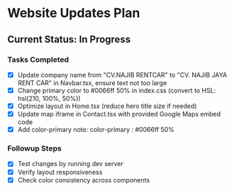 # Website Updates Plan

## Current Status: In Progress

### Tasks Completed

- [x] Update company name from "CV.NAJIB RENTCAR" to "CV. NAJIB JAYA RENT CAR" in Navbar.tsx, ensure text not too large
- [x] Change primary color to #0066ff 50% in index.css (convert to HSL: hsl(210, 100%, 50%))
- [x] Optimize layout in Home.tsx (reduce hero title size if needed)
- [x] Update map iframe in Contact.tsx with provided Google Maps embed code
- [x] Add color-primary note: color-primary : #0066ff 50%

### Followup Steps

- [x] Test changes by running dev server
- [x] Verify layout responsiveness
- [x] Check color consistency across components
